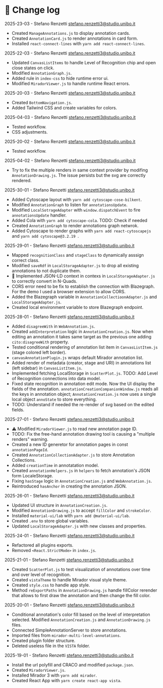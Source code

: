 # 📑 Change log

2025-23-03 - Stefano Renzetti <stefano.renzetti3@studio.unibo.it>

- Created `ManageAnnotations.js` to display annotation cards.
- Created `AnnotationCard.js` to render annotations in card form.
- Installed `react-connect-lines` with `yarn add react-connect-lines`.

2025-22-03 - Stefano Renzetti <stefano.renzetti3@studio.unibo.it>

- Updated `CanvasListItems` to handle Level of Recognition chip and open close states on click.
- Modified `AnnotationGraph.js`.
- Added rule in `index-css` to hide runtime error ui.
- Modified `MiradorViewer.js` to handle runtime React errors.

2025-20-03 - Stefano Renzetti <stefano.renzetti3@studio.unibo.it>

- Created `BottomNavigation.js`.
- Added Tailwind CSS and create variables for colors.

2025-04-03 - Stefano Renzetti <stefano.renzetti3@studio.unibo.it>

- Tested workflow.
- CSS adjustments.

2025-20-02 - Stefano Renzetti <stefano.renzetti3@studio.unibo.it>

- Tested workflow.

2025-04-02 - Stefano Renzetti <stefano.renzetti3@studio.unibo.it>

- Try to fix the multiple renders in same context provider by modifing `AnnotationDrawing.js`.
  The issue persists but the svg are correctly rendered.

2025-30-01 - Stefano Renzetti <stefano.renzetti3@studio.unibo.it>

- Added Cytoscape layout with `yarn add cytoscape-cose-bilkent`.
- Modified `AnnotationGraph` to listen for `annotationsUpdate`.
- Modified `LocalSotrageAdapter` with `window.dispatchEvent` to fire `annotationsUpdate` handler.
- Added Cola with `yarn add cytoscape-cola`.
  TODO: Check if needed
- Created `AnnotationGraph` to render annotations graph netwrok.
- Added Cytoscape to render graphs with `yarn add react-cytoscapejs` and `yarn add cytoscape@3.2.19 `.

2025-29-01 - Stefano Renzetti <stefano.renzetti3@studio.unibo.it>

- Mapped `recognitionClass` and `stageClass` to dynamically asssign correct class.
- Modified `saveRdf` in `LocalStorageAdapter.js` to drop all existing annotations to not duplicate them.
- 👀 Implemented JSON-LD context in contexs in `LocalStorageAdapter.js` to correctly convert in N-Quads.
- CORS error need to be fix to establish the connection with Blazegraph.
  For the demo I used a browser extension to allow CORS.
- Added the Blazegraph variable in `AnnotationCollectioonAdapter.js` and `LocalStorageAdapter.js`.
- Created local environment variable to store Blazegraph endpoint.

2025-28-01 - Stefano Renzetti <stefano.renzetti3@studio.unibo.it>

- Added `disagreeWith` in `WebAnnotation.js`.
- Created `addInterpretation` logic in `AnnotationCreation.js`.
  Now when editing an annotation it takes same target as the previous one adding `cito:disagreeWith` property.
- Tested conditional rendering of annotation list item in `CanvasListItem.js` (stage colored left border).
- `canvasAnnotationPlugin.js` wraps default Mirador annotation list.
- Added render of metadata (creator, stage and URI) in annotations list (left sidebar) in `CanvasListItem.js`.
- Implemented fetching LocalStorage in `ScatterPlot.js`.
  TODO: Add Level of Recognition connections into data model.
- Fixed state recognition in annotation edit mode. Now the UI display the fields of the annotation.
  `annotationCreationCompanionWindow.js` reads all the keys in annotation object;
  `AnnotationCreation.js` now uses a single local object `annoState` to store everything.
- TODO: Understand if needed the re-render of svg based on the edited fields.

2025-27-01 - Stefano Renzetti <stefano.renzetti3@studio.unibo.it>

- ⚠️ Modified `MiradorViewer.js` to read new annotation page ID.
- TODO: Fix the free-hand annotation drawing tool is causing a "multiple renders" warning.
- Created a new ID generetor for annotation pages in const `annotationPageId`.
- Created `AnnotationCollectionAdapter.js` to store Annotation Collections.
- Added `creationTime` in annotatation model.
- Created `annotationHelpers.js` in `helpers` to fetch annotation's JSON form LocaleStorage.
- Fixing `hasStage` logic in `AnnotationCreation.js` and `WebAnnotation.js`.
- Reintroduced `hasAnchor` in creating the annotation JSON.

2025-26-01 - Stefano Renzetti <stefano.renzetti3@studio.unibo.it>

- Updated UI structure in `AnnotationCreation.js`.
- Modified `AnnotationDrawing.js` to accept `fillColor` and `strokeColor`.
- Installed `material-ui/lab` with `yarn add @material-ui/lab`.
- Created `.env` to store global variables.
- Updated `LocalStorageAdapter.js` with new classes and properties.

2025-24-01 - Stefano Renzetti <stefano.renzetti3@studio.unibo.it>

- Refactored all plugins exports.
- Removed `<React.StrictMode>` in `index.js`.

2025-21-01 - Stefano Renzetti <stefano.renzetti3@studio.unibo.it>

- Created `ScatterPlot.js` to test visualization of annotations over time and over level of recognition.
- Created `vistaTheme` to handle Mirador visual style theme.
- Created `style.css` to handle app style.
- Method `reExportPaths` in `AnnotationDrawing.js` handle fillColor rerender that allows to first draw the annotation and then change the fill color.

2025-20-01 - Stefano Renzetti <stefano.renzetti3@studio.unibo.it>

- Conditional annotation's color fill based on the level of interpretation selected.
  Modified `AnnotationCreation.js` and `AnnotationDrawing.js` files.
- Connected SimpleAnnotationServer to store annotations.
- Imported files from `mirador-multi-level-annotations`.
- Created plugin folder structure.
- Deleted useless file in the `VISTA` folder.

2025-19-01 - Stefano Renzetti <stefano.renzetti3@studio.unibo.it>

- Install the url polyfill and CRACO and modified `package.json`.
- Created `MiradorViewer.js`.
- Installed Mirador 3 with `yarn add mirador`.
- Created React App with `yarn create react-app vista`.
